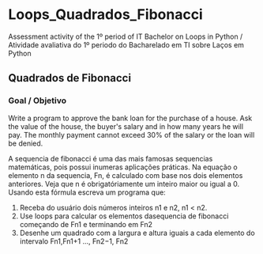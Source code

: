 # Loops_Quadrados_Fibonacci
Assessment activity of the 1º period of IT Bachelor on Loops in Python / Atividade avaliativa do 1º periodo do Bacharelado em TI sobre Laços em Python

## Quadrados de Fibonacci

### Goal / Objetivo

Write a program to approve the bank loan for the purchase of a house. Ask the value of the house, the buyer's salary and in how many years he will pay. The monthly payment cannot exceed 30% of the salary or the loan will be denied. 

A sequencia de fibonacci é uma das mais famosas sequencias matemáticas, pois possui inumeras aplicações práticas. Na equação o elemento n da sequencia, Fn, é calculado com base nos dois elementos anteriores. Veja que n é obrigatóriamente um inteiro maior ou igual a 0. Usando esta fórmula escreva um programa que:
1. Receba do usuário dois números inteiros n1 e n2, n1 < n2.
2. Use loops para calcular os elementos dasequencia de fibonacci começando de Fn1 e terminando em Fn2
3. Desenhe um quadrado com a largura e altura iguais a cada elemento do intervalo Fn1,Fn1+1 ..., Fn2−1, Fn2
